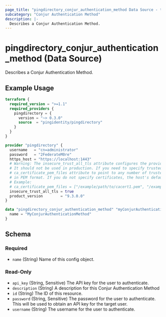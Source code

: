 ```yaml
---
page_title: "pingdirectory_conjur_authentication_method Data Source - terraform-provider-pingdirectory"
subcategory: "Conjur Authentication Method"
description: |-
  Describes a Conjur Authentication Method.
---
```


# pingdirectory_conjur_authentication_method (Data Source)

Describes a Conjur Authentication Method.

## Example Usage

```terraform
terraform {
  required_version = ">=1.1"
  required_providers {
    pingdirectory = {
      version = "~> 0.3.0"
      source  = "pingidentity/pingdirectory"
    }
  }
}

provider "pingdirectory" {
  username   = "cn=administrator"
  password   = "2FederateM0re"
  https_host = "https://localhost:1443"
  # Warning: The insecure_trust_all_tls attribute configures the provider to trust any certificate presented by the PingDirectory server.
  # It should not be used in production. If you need to specify trusted CA certificates, use the
  # ca_certificate_pem_files attribute to point to any number of trusted CA certificate files
  # in PEM format. If you do not specify certificates, the host's default root CA set will be used.
  # Example:
  # ca_certificate_pem_files = ["/example/path/to/cacert1.pem", "/example/path/to/cacert2.pem"]
  insecure_trust_all_tls = true
  product_version        = "9.3.0.0"
}

data "pingdirectory_conjur_authentication_method" "myConjurAuthenticationMethod" {
  name = "MyConjurAuthenticationMethod"
}
```

<!-- schema generated by tfplugindocs -->
## Schema

### Required

- `name` (String) Name of this config object.

### Read-Only

- `api_key` (String, Sensitive) The API key for the user to authenticate.
- `description` (String) A description for this Conjur Authentication Method
- `id` (String) The ID of this resource.
- `password` (String, Sensitive) The password for the user to authenticate. This will be used to obtain an API key for the target user.
- `username` (String) The username for the user to authenticate.

